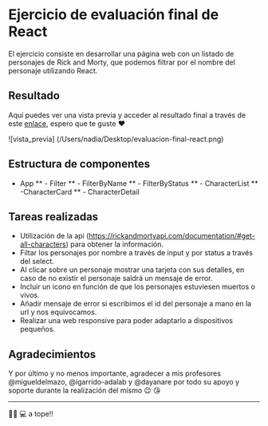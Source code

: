 # Ejercicio de evaluación final de React

El ejercicio consiste en desarrollar una página web con un listado de personajes de Rick and Morty, que podemos filtrar por el nombre del personaje utilizando React.

## Resultado

Aquí puedes ver una vista previa y acceder al resultado final a través de este [enlace](http://beta.adalab.es/modulo-3-evaluacion-final-Nadia3584/#/), espero que te guste ❤️

![vista_previa] (/Users/nadia/Desktop/evaluacion-final-react.png)

## Estructura de componentes

- App
  ** - Filter
  \*\* - FilterByName
  \*\* - FilterByStatus
  ** - CharacterList
  \*\* -CharacterCard
  \*\* - CharacterDetail

## Tareas realizadas

- Utilización de la api (https://rickandmortyapi.com/documentation/#get-all-characters) para obtener la información.
- Filtar los personajes por nombre a través de input y por status a través del select.
- Al clicar sobre un personaje mostrar una tarjeta con sus detalles, en caso de no existir el personaje saldrá un mensaje de error.
- Incluir un icono en función de que los personajes estuviesen muertos o vivos.
- Añadir mensaje de error si escribimos el id del personaje a mano en la url y nos equivocamos.
- Realizar una web responsive para poder adaptarlo a dispositivos pequeños.

## Agradecimientos

Y por último y no menos importante, agradecer a mis profesores @migueldelmazo, @igarrido-adalab y @dayanare por todo su apoyo y soporte durante la realización del mismo 😉 😘

---

💪🏻 💻 a tope!!
